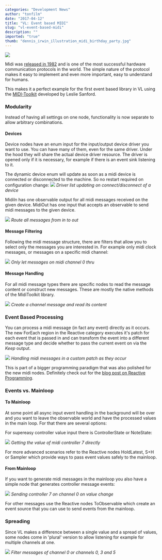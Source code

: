 ```yaml
---
categories: "Development News"
author: "tonfilm"
date: "2017-04-12"
title: "VL: Event based MIDI"
slug: "vl-event-based-midi"
description: ""
imported: "true"
thumb: "dennis_irwin_illustration_midi_birthday_party.jpg"
---
```



![](dennis_irwin_illustration_midi_birthday_party.jpg)

Midi was [released in 1982](https://en.wikipedia.org/wiki/MIDI#Early_development) and is one of the most successful hardware communication protocols in the world. The simple nature of the protocol makes it easy to implement and even more important, easy to understand for humans.

This makes it a perfect example for the first event based library in VL using the [MIDI-Toolkit](https://github.com/tebjan/Sanford.Multimedia.Midi) developed by Leslie Sanford.

### Modularity
Instead of having all settings on one node, functionality is now separate to allow arbitrary combinations.

#### Devices
Device nodes have an enum input for the input/output device driver you want to use. You can have many of them, even for the same driver. Under the hood they will share the actual device driver resource. The driver is opened only if it is necessary, for example if there is an event sink listening to it.

The dynamic device enum will update as soon as a midi device is connected or disconnected to the machine. So no restart required on configuration change:
![](6RdhBWnF3I.gif)
*Driver list updating on connect/disconnect of a device*

MidiIn has one observable output for all midi messages received on the given device. MidiOut has one input that accepts an observable to send midi messages to the given device.

![](010_InOut.PNG)
*Route all messages from in to out*

#### Message Filtering
Following the midi message structure, there are filters that allow you to select only the messages you are interested in. For example only midi clock messages, or messages on a specific midi channel:

![](020_InOutChannelFilter.PNG)
*Only let messages on midi channel 0 thru*

#### Message Handling
For all midi message types there are specific nodes to read the message content or construct new messages. These are mostly the native methods of the MidiToolkit library.

![](030_MessageHandling.PNG)
*Create a channel message and read its content*

### Event Based Processing
You can process a midi message (in fact any event) directly as it occurs. The new ForEach region in the Reactive category executes it's patch for each event that is passed in and can transform the event into a different message type and decide whether to pass the current event on via the *Keep* output.

![](040_EventBased.PNG)
*Handling midi messages in a custom patch as they occur*

This is part of a bigger programming paradigm that was also polished for the new midi nodes. Definitely check out for the [blog post on Reactive Programming](/blog/2017/vl-reactive-programming).

### Events vs. Mainloop
####  To Mainloop
At some point all async input event handling in the background will be over and you want to leave the observable world and have the processed values in the main loop. For that there are several options:

For supereasy controller value input there is ControllerState or NoteState:

![](050_MidiState.PNG)
*Getting the value of midi controller 7 directly*

For more advanced scenarios refer to the Reactive nodes HoldLatest, S+H or Sampler which provide ways to pass event values safely to the mainloop.

#### From Mainloop
If you want to generate midi messages in the mainloop you also have a simple node that generates controller message events:

![](060_MidiOut.PNG)
*Sending controller 7 on channel 0 on value change*

For other messages use the Reactive nodes ToObservable which create an event source that you can use to send events from the mainloop.

### Spreading
Since VL makes a difference between a single value and a spread of values, some nodes come in 'plural' version to allow listening for example for multiple channels at one.

![](070_Spreading.PNG)
*Filter messages of channel 0 or channels 0, 3 and 5*
